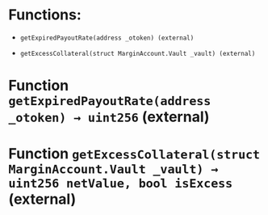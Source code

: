 # Functions:

- `getExpiredPayoutRate(address _otoken) (external)`

- `getExcessCollateral(struct MarginAccount.Vault _vault) (external)`

# Function `getExpiredPayoutRate(address _otoken) → uint256` (external)

# Function `getExcessCollateral(struct MarginAccount.Vault _vault) → uint256 netValue, bool isExcess` (external)
